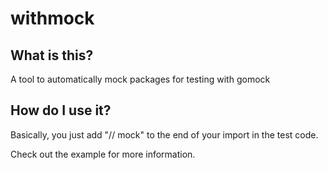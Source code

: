 withmock
========

What is this?
-------------

A tool to automatically mock packages for testing with gomock

How do I use it?
----------------

Basically, you just add "// mock" to the end of your import in the test code.

Check out the example for more information.
